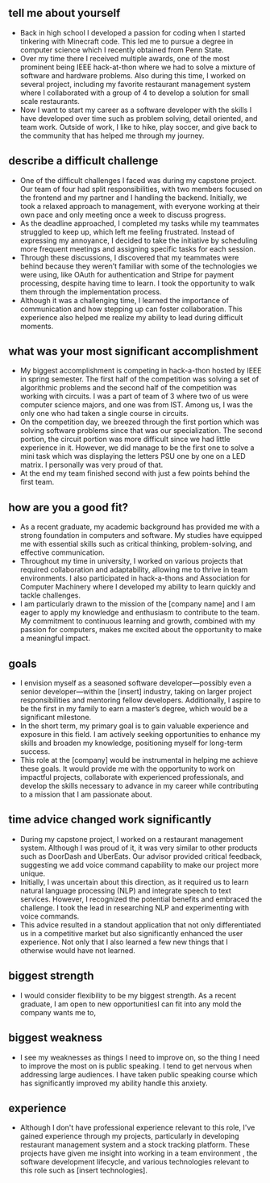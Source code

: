 ## tell me about yourself
- Back in high school I developed a passion for coding when I started tinkering with Minecraft code. This led me to pursue a degree in computer science which I recently obtained from Penn State.
- Over my time there I received multiple awards, one of the most prominent being IEEE hack-at-thon where we had to solve a mixture of software and hardware problems. Also during this time, I worked on several project, including my favorite restaurant management system where I collaborated with a group of 4 to develop a solution for small scale restaurants.
- Now I want to start my career as a software developer with the skills I have developed over time such as problem solving, detail oriented, and team work. Outside of work, I like to hike, play soccer, and give back to the community that has helped me through my journey.
## describe a difficult challenge
- One of the difficult challenges I faced was during my capstone project. Our team of four had split responsibilities, with two members focused on the frontend and my partner and I handling the backend. Initially, we took a relaxed approach to management, with everyone working at their own pace and only meeting once a week to discuss progress.
- As the deadline approached, I completed my tasks while my teammates struggled to keep up, which left me feeling frustrated. Instead of expressing my annoyance, I decided to take the initiative by scheduling more frequent meetings and assigning specific tasks for each session.
- Through these discussions, I discovered that my teammates were behind because they weren’t familiar with some of the technologies we were using, like OAuth for authentication and Stripe for payment processing, despite having time to learn. I took the opportunity to walk them through the implementation process.
- Although it was a challenging time, I learned the importance of communication and how stepping up can foster collaboration. This experience also helped me realize my ability to lead during difficult moments.
## what was your most significant accomplishment
- My biggest accomplishment is competing in hack-a-thon hosted by IEEE in spring semester. The first half of the competition was solving a set of algorithmic problems and the second half of the competition was working with circuits. I was a part of team of 3 where two of us were computer science majors, and one was from IST. Among us, I was the only one who had taken a single course in circuits. 
- On the competition day, we breezed through the first portion which was solving software problems since that was our specialization. The second portion, the circuit portion was more difficult since we had little experience in it. However, we did manage to be the first one to solve a mini task which was displaying the letters PSU one by one on a LED matrix. I personally was very proud of that.
- At the end my team finished second with just a few points behind the first team.
## how are you a good fit?
- As a recent graduate, my academic background has provided me with a strong foundation in computers and software. My studies have equipped me with essential skills such as critical thinking, problem-solving, and effective communication.
- Throughout my time in university, I worked on various projects that required collaboration and adaptability, allowing me to thrive in team environments. I also participated in hack-a-thons and Association for Computer Machinery where I developed my ability to learn quickly and tackle challenges.
- I am particularly drawn to the mission of the [company name] and I am eager to apply my knowledge and enthusiasm to contribute to the team. My commitment to continuous learning and growth, combined with my passion for computers, makes me excited about the opportunity to make a meaningful impact.
## goals
- I envision myself as a seasoned software developer—possibly even a senior developer—within the [insert] industry, taking on larger project responsibilities and mentoring fellow developers. Additionally, I aspire to be the first in my family to earn a master’s degree, which would be a significant milestone.
- In the short term, my primary goal is to gain valuable experience and exposure in this field. I am actively seeking opportunities to enhance my skills and broaden my knowledge, positioning myself for long-term success.
- This role at the [company] would be instrumental in helping me achieve these goals. It would provide me with the opportunity to work on impactful projects, collaborate with experienced professionals, and develop the skills necessary to advance in my career while contributing to a mission that I am passionate about.
## time advice changed work significantly
- During my capstone project, I worked on a restaurant management system. Although I was proud of it, it was very similar to other products such as DoorDash and UberEats. Our advisor provided critical feedback, suggesting we add voice command capability to make our project more unique.
- Initially, I was uncertain about this direction, as it required us to learn natural language processing (NLP) and integrate speech to text services. However, I recognized the potential benefits and embraced the challenge. I took the lead in researching NLP and experimenting with voice commands.
- This advice resulted in a standout application that not only differentiated us in a competitive market but also significantly enhanced the user experience. Not only that I also learned a few new things that I otherwise would have not learned.
## biggest strength
- I would consider flexibility to be my biggest strength. As a recent graduate, I am open to new opportunitiesI can fit into any mold the company wants me to, 
## biggest weakness
- I see my weaknesses as things I need to improve on, so the thing I need to improve the most on is public speaking. I tend to get nervous when addressing large audiences. I have taken public speaking course which has significantly improved my ability handle this anxiety. 
## experience
- Although I don't have professional experience relevant to this role, I've gained experience through my projects, particularly in developing restaurant management system and a stock tracking platform. These projects have given me insight into working in a team environment , the software development lifecycle, and various technologies relevant to this role such as [insert technologies]. 